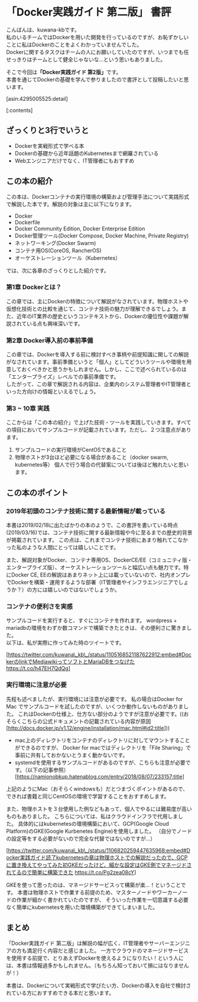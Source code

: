 # 「Docker実践ガイド 第二版」 書評

こんばんは、kuwana-kbです。<br>
私のいるチームではDockerを用いた開発を行っているのですが、お恥ずかしいことに私はDockerのことをよくわかっていませんでした。<br>
Dockerに関するタスクはチームの人にお願いしていたのですが、いつまでも任せっきりはチームとして健全じゃないな…という思いもありました。

そこで今回は<b>「Docker実践ガイド 第2版」</b>です。<br>
本書を通じてDockerの基礎を学んで参りましたので書評として投稿したいと思います。

[asin:4295005525:detail]

[:contents]

## ざっくりと3行でいうと
   * Dockerを実戦形式で学べる本
   * Dockerの基礎から近年話題のKubernetesまで網羅されている
   * Webエンジニアだけでなく、IT管理者にもおすすめ

## この本の紹介
この本は、Dockerコンテナの実行環境の構築および管理手法について実践形式で解説した本です。解説の対象は主に以下になります。

* Docker
* Dockerfile
* Docker Community Edition, Docker Enterprise Edition
* Docker管理ツール(Docker Compose, Docker Machine, Private Registry)
* ネットワーキング(Docker Swarm)
* コンテナ用OS(CoreOS, RancherOS)
* オーケストレーションツール（Kubernetes）

では、次に各章のざっくりとした紹介です。

### 第1章 Dockerとは？
この章では、主にDockerの特徴について解説がなされています。物理ホストや仮想化技術との比較を通じて、コンテナ技術の魅力が理解できるでしょう。また、近年のIT業界の歴史というコンテキストから、Dockerの優位性や課題が解説されている点も興味深いです。

### 第2章 Docker導入前の事前準備
この章では、Dockerを導入する前に検討すべき事柄や前提知識に関しての解説がなされています。事前準備というと「個人」としてどういうツールや環境を用意しておくべきかと思うかもしれません。しかし、ここで述べられているのは「エンタープライズ」レベルでの事前準備です。<br>
したがって、この章で解説される内容は、企業内のシステム管理者やIT管理者といった方向けの情報といえるでしょう。

### 第3 ~ 10章 実践
ここからは「この本の紹介」で上げた技術・ツールを実践していきます。すべての項目においてサンプルコードが記載されています。ただし、２つ注意点があります。
1. サンプルコードの実行環境がCentOSであること
2. 物理ホストが3台ほど必要になる場合があること（docker swarm, kubernetes等）
個人で行う場合の代替案については後ほど触れたいと思います。

## この本のポイント
### 2019年初頭のコンテナ技術に関する最新情報が載っている
本書は2019/02/18に出たばかりの本のようで、この書評を書いている時点(2019/03/16)では、コンテナ技術に関する最新情報や今に至るまでの歴史的背景が掲載されています。
この点は、これまでコンテナ技術にあまり触れてこなかった私のような人間にとっては嬉しいことです。

また、解説対象がDocker、コンテナ専用OS、DockerCE/EE（コミュニティ版・エンタープライズ版）、オーケストレーションツールと幅広い点も魅力です。特にDocker CE, EEの解説はあまりネット上には載っていないので、社内オンプレでDockerを構築・運用するような部署（IT管理者やインフラエンジニアでしょうか？）の方には嬉しいのではないでしょうか。

### コンテナの便利さを実感
サンプルコードを実行すると、すぐにコンテナを作れます。
wordpress + mariadbの環境をわずか数コマンドで構築できたときは、その便利さに驚きました。<br>
以下は、私が実際に作ってみた時のツイートです。

[https://twitter.com/kuwana\_kb\_/status/1105168521187622912:embed#DockerのlinkでMediawikiってソフトとMariaDBをつなげた https://t.co/h47EH7QdQg]


### 実行環境に注意が必要
先程も述べましたが、実行環境には注意が必要です。
私の場合はDocker for Mac でサンプルコードを試したのですが、いくつか動作しないものがありました。
これはDockerの仕様上、仕方ない部分のようですが注意が必要です。((おそらくこちらの公式ドキュメントの記載されている内容が原因
[http://docs.docker.jp/v1.12/engine/installation/mac.html#id2:title]))

* mac上のディレクトリをコンテナのディレクトリに対してマウントすることができるのですが、
Docker for macではディレクトリを「File Sharing」で事前に共有しておかないとうまく動かないです。
* systemdを使用するサンプルコードがあるのですが、こちらも注意が必要です。（以下の記事参照）<br>
[https://namionobkup.hatenablog.com/entry/2018/08/07/233157:title]

上記のようにMac（おそらくwindowsも）だとつまづくポイントがあるので、できれば書籍と同じCentOSの環境で学習することをおすすめします。

また、物理ホストを３台使用した例などもあって、個人でやるには難易度が高いものもありました。
こちらについては、私はクラウドインフラで代用しました。
具体的にはkubernetesの環境構築において、GCP(Google Cloud Platform)のGKE(Google Kurbenetes Engine)を使用しました。
（自分でノードの設定等をする必要がないので完全な代替ではないのですが…）

[https://twitter.com/kuwana\_kb\_/status/1106820259447635968:embed#Docker実践ガイド読了kubernetesの章は物理ホストでの解説だったので、GCPに置き換えてやってみた初GKEだったけど、細かな設定はGKE側でマネージドされてるので簡単に構築できた https://t.co/Pg2zea08cY]

GKEを使って思ったのは、マネージドサービスって構築が楽…！ということです。
本書は物理ホストで作業する前提のため、マスターノードやワーカーノードの作業が細かく書かれていたのですが、
そういった作業を一切意識する必要なく簡単にkubernetesを用いた環境構築ができてしまいました。


## まとめ
「Docker実践ガイド 第二版」は解説の幅が広く、IT管理者やサーバーエンジニアの方も満足行く内容だと感じました。
一方でクラウドのマネージドサービスを使用する前提で、とりあえずDockerを使えるようになりたい！という人には、本書は情報過多かもしれません。（もちろん知っておいて損にはなりませんが！）

本書は、Dockerについて実戦形式で学びたい方、Dockerの導入を自社で検討されている方におすすめできる本だと思います。
